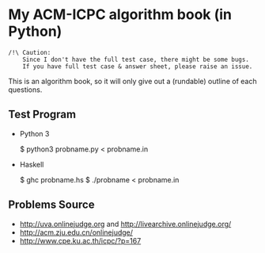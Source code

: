 My ACM-ICPC algorithm book (in Python)
======================================

    /!\ Caution:
        Since I don't have the full test case, there might be some bugs.
        If you have full test case & answer sheet, please raise an issue.

This is an algorithm book, so it will only give out a (rundable) outline of each questions.

Test Program
------------

- Python 3

    $ python3 probname.py < probname.in

- Haskell

    $ ghc probname.hs
    $ ./probname < probname.in

Problems Source
---------------

- <http://uva.onlinejudge.org> and <http://livearchive.onlinejudge.org/>
- <http://acm.zju.edu.cn/onlinejudge/>
- <http://www.cpe.ku.ac.th/icpc/?p=167>
